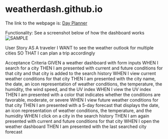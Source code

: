 # weatherdash.github.io

The link to the webpage is: <a href="https://suziestephen.github.io/workdayplanner.github.io/"> Day Planner </a>

Functionality: See a screenshot below of how the dashboard works
![SAMPLE](https://user-images.githubusercontent.com/74234842/104577984-3ba68880-56ae-11eb-8802-915e1beeab62.png)



User Story
AS A traveler
I WANT to see the weather outlook for multiple cities
SO THAT I can plan a trip accordingly

Acceptance Criteria
GIVEN a weather dashboard with form inputs
WHEN I search for a city
THEN I am presented with current and future conditions for that city and that city is added to the search history
WHEN I view current weather conditions for that city
THEN I am presented with the city name, the date, an icon representation of weather conditions, the temperature, the humidity, the wind speed, and the UV index
WHEN I view the UV index
THEN I am presented with a color that indicates whether the conditions are favorable, moderate, or severe
WHEN I view future weather conditions for that city
THEN I am presented with a 5-day forecast that displays the date, an icon representation of weather conditions, the temperature, and the humidity
WHEN I click on a city in the search history
THEN I am again presented with current and future conditions for that city
WHEN I open the weather dashboard
THEN I am presented with the last searched city forecast
